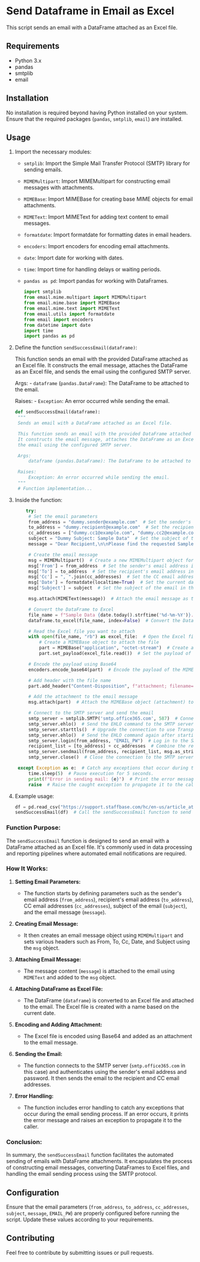# Send Dataframe in Email as Excel

This script sends an email with a DataFrame attached as an Excel file.

## Requirements

- Python 3.x
- pandas
- smtplib
- email

## Installation

No installation is required beyond having Python installed on your system. Ensure that the required packages (`pandas`, `smtplib`, `email`) are installed.

## Usage

1. Import the necessary modules:

    - `smtplib`: Import the Simple Mail Transfer Protocol (SMTP) library for sending emails.
    - `MIMEMultipart`: Import MIMEMultipart for constructing email messages with attachments.
    - `MIMEBase`: Import MIMEBase for creating base MIME objects for email attachments.
    - `MIMEText`: Import MIMEText for adding text content to email messages.
    - `formatdate`: Import formatdate for formatting dates in email headers.
    - `encoders`: Import encoders for encoding email attachments.
    - `date`: Import date for working with dates.
    - `time`: Import time for handling delays or waiting periods.
    - `pandas as pd`: Import pandas for working with DataFrames.
      
      ```python
      import smtplib
      from email.mime.multipart import MIMEMultipart
      from email.mime.base import MIMEBase
      from email.mime.text import MIMEText
      from email.utils import formatdate
      from email import encoders
      from datetime import date
      import time
      import pandas as pd

2. Define the function `sendSuccessEmail(dataframe)`:

    This function sends an email with the provided DataFrame attached as an Excel file.
    It constructs the email message, attaches the DataFrame as an Excel file, and sends
    the email using the configured SMTP server.

    Args:
        - `dataframe` (`pandas.DataFrame`): The DataFrame to be attached to the email.

    Raises:
        - `Exception`: An error occurred while sending the email.
   ```python
   def sendSuccessEmail(dataframe):
    """
    Sends an email with a DataFrame attached as an Excel file.

    This function sends an email with the provided DataFrame attached as an Excel file.
    It constructs the email message, attaches the DataFrame as an Excel file, and sends
    the email using the configured SMTP server.

    Args:
        dataframe (pandas.DataFrame): The DataFrame to be attached to the email.

    Raises:
        Exception: An error occurred while sending the email.
    """
    # Function implementation...
3. Inside the function:
   ```python
       try:
        # Set the email parameters
        from_address = "dummy.sender@example.com"  # Set the sender's email address.
        to_address = "dummy.recipient@example.com"  # Set the recipient's email address.
        cc_addresses = ["dummy.cc1@example.com", "dummy.cc2@example.com", "dummy.cc3@example.com"]  # Set the CC email addresses.
        subject = "Dummy Subject: Sample Data"  # Set the subject of the email.
        message = "Dear Recipient,\n\nPlease find the requested Sample Data attached with this mail.\n\nThanks,\nDummy Sender"  # Set the email message.

        # Create the email message
        msg = MIMEMultipart()  # Create a new MIMEMultipart object for composing the email message.
        msg['From'] = from_address  # Set the sender's email address in the message headers.
        msg['To'] = to_address  # Set the recipient's email address in the message headers.
        msg['Cc'] = ", ".join(cc_addresses)  # Set the CC email addresses in the message headers.
        msg['Date'] = formatdate(localtime=True)  # Set the current date and time in the message headers.
        msg['Subject'] = subject  # Set the subject of the email in the message headers.

        msg.attach(MIMEText(message))  # Attach the email message as text to the MIMEMultipart object.

        # Convert the DataFrame to Excel
        file_name = f"Sample Data {date.today().strftime('%d-%m-%Y')}.xlsx"  # Generate a file name based on the current date.
        dataframe.to_excel(file_name, index=False)  # Convert the DataFrame to an Excel file.

        # Read the Excel file you want to attach
        with open(file_name, "rb") as excel_file:  # Open the Excel file in binary mode for reading.
            # Create a MIMEBase object to attach the file
            part = MIMEBase("application", "octet-stream")  # Create a new MIMEBase object with the specified content type and subtype.
            part.set_payload(excel_file.read())  # Set the payload of the MIMEBase object to the content of the Excel file.

        # Encode the payload using Base64
        encoders.encode_base64(part)  # Encode the payload of the MIMEBase object using Base64.

        # Add header with the file name
        part.add_header("Content-Disposition", f"attachment; filename= {file_name}")  # Add a header specifying the filename of the attachment.

        # Add the attachment to the email message
        msg.attach(part)  # Attach the MIMEBase object (attachment) to the MIMEMultipart object (email message).

        # Connect to the SMTP server and send the email
        smtp_server = smtplib.SMTP('smtp.office365.com', 587)  # Connect to the SMTP server using the specified host and port.
        smtp_server.ehlo()  # Send the EHLO command to the SMTP server to identify the client.
        smtp_server.starttls()  # Upgrade the connection to use Transport Layer Security (TLS) encryption.
        smtp_server.ehlo()  # Send the EHLO command again after starting TLS.
        smtp_server.login(from_address, "EMAIL_PW")  # Log in to the SMTP server using the sender's email address and password.
        recipient_list = [to_address] + cc_addresses  # Combine the recipient and CC email addresses into a single list.
        smtp_server.sendmail(from_address, recipient_list, msg.as_string())  # Send the email message as a string.
        smtp_server.close()  # Close the connection to the SMTP server.

    except Exception as e:  # Catch any exceptions that occur during the execution of the try block.
        time.sleep(5)  # Pause execution for 5 seconds.
        print(f"Error in sending mail: {e}")  # Print the error message.
        raise  # Raise the caught exception to propagate it to the caller.
4. Example usage:
   ```python
   df = pd.read_csv("https://support.staffbase.com/hc/en-us/article_attachments/360009197031/username.csv")  # Read a CSV file into a pandas DataFrame.
   sendSuccessEmail(df)  # Call the sendSuccessEmail function to send the email with the DataFrame attached.

### Function Purpose:
The `sendSuccessEmail` function is designed to send an email with a DataFrame attached as an Excel file. It's commonly used in data processing and reporting pipelines where automated email notifications are required.

### How It Works:

1. **Setting Email Parameters:**
   - The function starts by defining parameters such as the sender's email address (`from_address`), recipient's email address (`to_address`), CC email addresses (`cc_addresses`), subject of the email (`subject`), and the email message (`message`).

2. **Creating Email Message:**
   - It then creates an email message object using `MIMEMultipart` and sets various headers such as From, To, Cc, Date, and Subject using the `msg` object.

3. **Attaching Email Message:**
   - The message content (`message`) is attached to the email using `MIMEText` and added to the `msg` object.

4. **Attaching DataFrame as Excel File:**
   - The DataFrame (`dataframe`) is converted to an Excel file and attached to the email. The Excel file is created with a name based on the current date.

5. **Encoding and Adding Attachment:**
   - The Excel file is encoded using Base64 and added as an attachment to the email message.

6. **Sending the Email:**
   - The function connects to the SMTP server (`smtp.office365.com` in this case) and authenticates using the sender's email address and password. It then sends the email to the recipient and CC email addresses.

7. **Error Handling:**
   - The function includes error handling to catch any exceptions that occur during the email sending process. If an error occurs, it prints the error message and raises an exception to propagate it to the caller.

### Conclusion:
In summary, the `sendSuccessEmail` function facilitates the automated sending of emails with DataFrame attachments. It encapsulates the process of constructing email messages, converting DataFrames to Excel files, and handling the email sending process using the SMTP protocol.
## Configuration
Ensure that the email parameters (`from_address`, `to_address`, `cc_addresses`, `subject`, `message`, `EMAIL_PW`) are properly configured before running the script. Update these values according to your requirements.

## Contributing
Feel free to contribute by submitting issues or pull requests.


